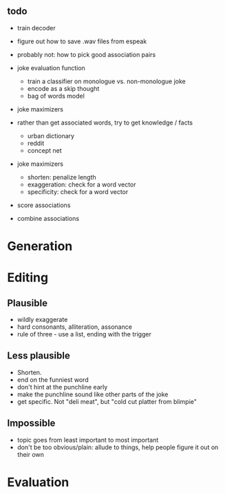 todo
-----------------
- train decoder
- figure out how to save .wav files from espeak
- probably not: how to pick good association pairs
- joke evaluation function
  - train a classifier on monologue vs. non-monologue joke
  - encode as a skip thought
  - bag of words model
- joke maximizers






























- rather than get associated words, try to get knowledge / facts
  - urban dictionary
  - reddit
  - concept net

- joke maximizers
  - shorten: penalize length
  - exaggeration: check for a word vector
  - specificity: check for a word vector





- score associations
- combine associations



# Generation

# Editing

## Plausible
- wildly exaggerate
- hard consonants, alliteration, assonance
- rule of three - use a list, ending with the trigger

## Less plausible
- Shorten.
- end on the funniest word
- don't hint at the punchline early
- make the punchline sound like other parts of the joke
- get specific. Not "deli meat", but "cold cut platter from blimpie"

## Impossible
- topic goes from least important to most important
- don't be too obvious/plain: allude to things, help people figure it out on their own

# Evaluation
